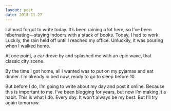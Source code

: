 ```yaml
---
layout: post
date: 2018-11-27
---
```


I almost forgot to write today. It’s been raining a lot here, so I’ve been hibernating—staying indoors with a stack of books. Today, I had to work. Luckily, the rain held off until I reached my office. Unluckily, it was pouring when I walked home. 

At one point, a car drove by and splashed me with an epic wave, that classic city scene. 

By the time I got home, all I wanted was to put on my pyjamas and eat dinner. I’m already in bed now, ready to go to sleep before 10. 

But before I do, I’m going to write about my day and post it online. Because this is important to me. I’ve been blogging for years, but now I’m making it a habit. This is what I do. Every day. It won’t always be my best. But I’ll try again tomorrow. 
